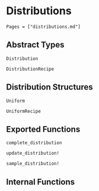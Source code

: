 # Distributions
```@contents
Pages = ["distributions.md"]
```

## Abstract Types
```@docs
Distribution

DistributionRecipe
```

## Distribution Structures
```@docs
Uniform

UniformRecipe
```

## Exported Functions
```@docs
complete_distribution

update_distribution!

sample_distribution!
```

## Internal Functions
```@docs

```
